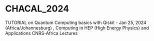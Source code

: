 # CHACAL_2024
 TUTORIAL on Quantum Computing basics with Qiskit - Jan 25, 2024 (Africa/Johannesburg) ,  Computing in HEP (High Energy Physics) and Applications CNRS-Africa Lectures
